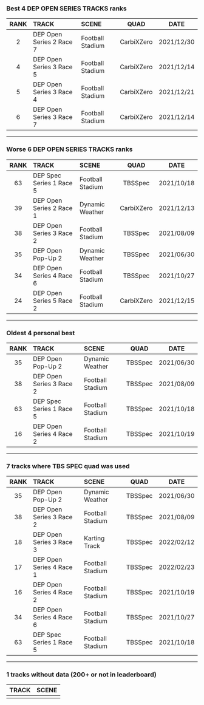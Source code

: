 ### Best 4 DEP OPEN SERIES TRACKS ranks
|RANK|TRACK|SCENE|QUAD|DATE|
|:---:|:---|:---|:---:|:---:|
|2|DEP Open Series 2 Race 7|Football Stadium|CarbiXZero|2021/12/30|
|4|DEP Open Series 3 Race 5|Football Stadium|CarbiXZero|2021/12/14|
|5|DEP Open Series 3 Race 4|Football Stadium|CarbiXZero|2021/12/21|
|6|DEP Open Series 3 Race 7|Football Stadium|CarbiXZero|2021/12/14|
---
### Worse 6 DEP OPEN SERIES TRACKS ranks
|RANK|TRACK|SCENE|QUAD|DATE|
|:---:|:---|:---|:---:|:---:|
|63|DEP Spec Series 1 Race 5|Football Stadium|TBSSpec|2021/10/18|
|39|DEP Open Series 2 Race 1|Dynamic Weather|CarbiXZero|2021/12/13|
|38|DEP Open Series 3 Race 2|Football Stadium|TBSSpec|2021/08/09|
|35|DEP Open Pop-Up 2|Dynamic Weather|TBSSpec|2021/06/30|
|34|DEP Open Series 4 Race 6|Football Stadium|TBSSpec|2021/10/27|
|24|DEP Open Series 5 Race 2|Football Stadium|CarbiXZero|2021/12/15|
---
### Oldest 4 personal best
|RANK|TRACK|SCENE|QUAD|DATE|
|:---:|:---|:---|:---:|:---:|
|35|DEP Open Pop-Up 2|Dynamic Weather|TBSSpec|2021/06/30|
|38|DEP Open Series 3 Race 2|Football Stadium|TBSSpec|2021/08/09|
|63|DEP Spec Series 1 Race 5|Football Stadium|TBSSpec|2021/10/18|
|16|DEP Open Series 4 Race 2|Football Stadium|TBSSpec|2021/10/19|
---
### 7 tracks where TBS SPEC quad was used
|RANK|TRACK|SCENE|QUAD|DATE|
|:---:|:---|:---|:---:|:---:|
|35|DEP Open Pop-Up 2|Dynamic Weather|TBSSpec|2021/06/30|
|38|DEP Open Series 3 Race 2|Football Stadium|TBSSpec|2021/08/09|
|18|DEP Open Series 3 Race 3|Karting Track|TBSSpec|2022/02/12|
|17|DEP Open Series 4 Race 1|Football Stadium|TBSSpec|2022/02/23|
|16|DEP Open Series 4 Race 2|Football Stadium|TBSSpec|2021/10/19|
|34|DEP Open Series 4 Race 6|Football Stadium|TBSSpec|2021/10/27|
|63|DEP Spec Series 1 Race 5|Football Stadium|TBSSpec|2021/10/18|
---
### 1 tracks without data (200+ or not in leaderboard)
|TRACK|SCENE|
|:---|:---|
|||
